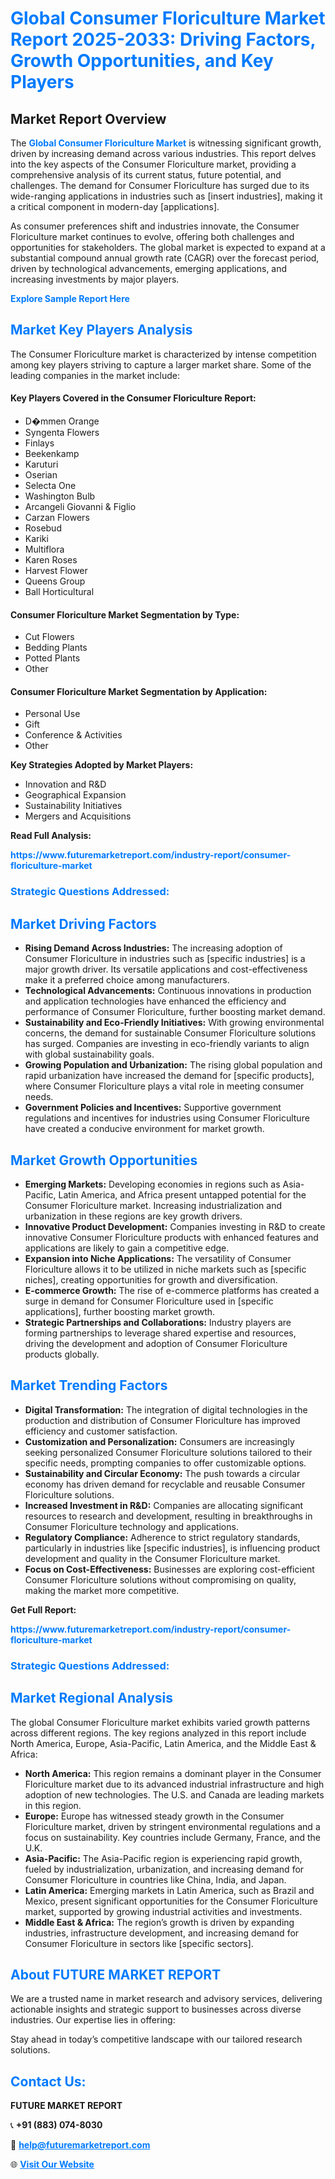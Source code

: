 <h1 style="color: #007BFF;">Global Consumer Floriculture Market Report 2025-2033: Driving Factors, Growth Opportunities, and Key Players</h1>

<section id="overview">
<h2>Market Report Overview</h2>
<p>The <a href="https://www.futuremarketreport.com/industry-report/consumer-floriculture-market" style="color: #007BFF; text-decoration: none;"><strong>Global Consumer Floriculture Market</strong></a> is witnessing significant growth, driven by increasing demand across various industries. This report delves into the key aspects of the Consumer Floriculture market, providing a comprehensive analysis of its current status, future potential, and challenges. The demand for Consumer Floriculture has surged due to its wide-ranging applications in industries such as [insert industries], making it a critical component in modern-day [applications].</p>
<p>As consumer preferences shift and industries innovate, the Consumer Floriculture market continues to evolve, offering both challenges and opportunities for stakeholders. The global market is expected to expand at a substantial compound annual growth rate (CAGR) over the forecast period, driven by technological advancements, emerging applications, and increasing investments by major players.</p>
</section>

<section id="overview">
<p><a href="https://www.futuremarketreport.com/request-sample/reportId=103688" style="color: #007BFF; text-decoration: none;"><strong>Explore Sample Report Here</strong></a></p>
</section>

<section id="key-players">
<h2 style="color: #007BFF;">Market Key Players Analysis</h2>
<p>The Consumer Floriculture market is characterized by intense competition among key players striving to capture a larger market share. Some of the leading companies in the market include:</p>
<h4>Key Players Covered in the Consumer Floriculture Report:</h4>
<ul><li>D�mmen Orange</li><li>Syngenta Flowers</li><li>Finlays</li><li>Beekenkamp</li><li>Karuturi</li><li>Oserian</li><li>Selecta One</li><li>Washington Bulb</li><li>Arcangeli Giovanni &amp; Figlio</li><li>Carzan Flowers</li><li>Rosebud</li><li>Kariki</li><li>Multiflora</li><li>Karen Roses</li><li>Harvest Flower</li><li>Queens Group</li><li>Ball Horticultural</li></ul>
<h4>Consumer Floriculture Market Segmentation by Type:</h4>
<ul><li>Cut Flowers</li><li>Bedding Plants</li><li>Potted Plants</li><li>Other</li></ul>

<h4>Consumer Floriculture Market Segmentation by Application:</h4>
<ul><li>Personal Use</li><li>Gift</li><li>Conference &amp; Activities</li><li>Other</li></ul>
<p><strong>Key Strategies Adopted by Market Players:</strong></p>
<ul>
<li>Innovation and R&D</li>
<li>Geographical Expansion</li>
<li>Sustainability Initiatives</li>
<li>Mergers and Acquisitions</li>
</ul>
</section>

<section>
<p><strong>Read Full Analysis: </strong></p><a href="https://www.futuremarketreport.com/industry-report/consumer-floriculture-market" style="color: #007BFF; text-decoration: none;"><strong>https://www.futuremarketreport.com/industry-report/consumer-floriculture-market</strong></a>
<h3 style="color: #007BFF;">Strategic Questions Addressed:</h3>
</section>

<section id="driving-factors">
<h2 style="color: #007BFF;">Market Driving Factors</h2>
<ul>
<li><strong>Rising Demand Across Industries:</strong> The increasing adoption of Consumer Floriculture in industries such as [specific industries] is a major growth driver. Its versatile applications and cost-effectiveness make it a preferred choice among manufacturers.</li>
<li><strong>Technological Advancements:</strong> Continuous innovations in production and application technologies have enhanced the efficiency and performance of Consumer Floriculture, further boosting market demand.</li>
<li><strong>Sustainability and Eco-Friendly Initiatives:</strong> With growing environmental concerns, the demand for sustainable Consumer Floriculture solutions has surged. Companies are investing in eco-friendly variants to align with global sustainability goals.</li>
<li><strong>Growing Population and Urbanization:</strong> The rising global population and rapid urbanization have increased the demand for [specific products], where Consumer Floriculture plays a vital role in meeting consumer needs.</li>
<li><strong>Government Policies and Incentives:</strong> Supportive government regulations and incentives for industries using Consumer Floriculture have created a conducive environment for market growth.</li>
</ul>
</section>

<section id="growth-opportunities">
<h2 style="color: #007BFF;">Market Growth Opportunities</h2>
<ul>
<li><strong>Emerging Markets:</strong> Developing economies in regions such as Asia-Pacific, Latin America, and Africa present untapped potential for the Consumer Floriculture market. Increasing industrialization and urbanization in these regions are key growth drivers.</li>
<li><strong>Innovative Product Development:</strong> Companies investing in R&D to create innovative Consumer Floriculture products with enhanced features and applications are likely to gain a competitive edge.</li>
<li><strong>Expansion into Niche Applications:</strong> The versatility of Consumer Floriculture allows it to be utilized in niche markets such as [specific niches], creating opportunities for growth and diversification.</li>
<li><strong>E-commerce Growth:</strong> The rise of e-commerce platforms has created a surge in demand for Consumer Floriculture used in [specific applications], further boosting market growth.</li>
<li><strong>Strategic Partnerships and Collaborations:</strong> Industry players are forming partnerships to leverage shared expertise and resources, driving the development and adoption of Consumer Floriculture products globally.</li>
</ul>
</section>

<section id="trending-factors">
<h2 style="color: #007BFF;">Market Trending Factors</h2>
<ul>
<li><strong>Digital Transformation:</strong> The integration of digital technologies in the production and distribution of Consumer Floriculture has improved efficiency and customer satisfaction.</li>
<li><strong>Customization and Personalization:</strong> Consumers are increasingly seeking personalized Consumer Floriculture solutions tailored to their specific needs, prompting companies to offer customizable options.</li>
<li><strong>Sustainability and Circular Economy:</strong> The push towards a circular economy has driven demand for recyclable and reusable Consumer Floriculture solutions.</li>
<li><strong>Increased Investment in R&D:</strong> Companies are allocating significant resources to research and development, resulting in breakthroughs in Consumer Floriculture technology and applications.</li>
<li><strong>Regulatory Compliance:</strong> Adherence to strict regulatory standards, particularly in industries like [specific industries], is influencing product development and quality in the Consumer Floriculture market.</li>
<li><strong>Focus on Cost-Effectiveness:</strong> Businesses are exploring cost-efficient Consumer Floriculture solutions without compromising on quality, making the market more competitive.</li>
</ul>
</section>

<section>
<p><strong>Get Full Report: </strong></p><a href="https://www.futuremarketreport.com/industry-report/consumer-floriculture-market" style="color: #007BFF; text-decoration: none;"><strong>https://www.futuremarketreport.com/industry-report/consumer-floriculture-market</strong></a>
<h3 style="color: #007BFF;">Strategic Questions Addressed:</h3>
</section>


<section id="regional-analysis">
<h2 style="color: #007BFF;">Market Regional Analysis</h2>
<p>The global Consumer Floriculture market exhibits varied growth patterns across different regions. The key regions analyzed in this report include North America, Europe, Asia-Pacific, Latin America, and the Middle East & Africa:</p>
<ul>
<li><strong>North America:</strong> This region remains a dominant player in the Consumer Floriculture market due to its advanced industrial infrastructure and high adoption of new technologies. The U.S. and Canada are leading markets in this region.</li>
<li><strong>Europe:</strong> Europe has witnessed steady growth in the Consumer Floriculture market, driven by stringent environmental regulations and a focus on sustainability. Key countries include Germany, France, and the U.K.</li>
<li><strong>Asia-Pacific:</strong> The Asia-Pacific region is experiencing rapid growth, fueled by industrialization, urbanization, and increasing demand for Consumer Floriculture in countries like China, India, and Japan.</li>
<li><strong>Latin America:</strong> Emerging markets in Latin America, such as Brazil and Mexico, present significant opportunities for the Consumer Floriculture market, supported by growing industrial activities and investments.</li>
<li><strong>Middle East & Africa:</strong> The region’s growth is driven by expanding industries, infrastructure development, and increasing demand for Consumer Floriculture in sectors like [specific sectors].</li>
</ul>
</section>

<footer>
<h2 style="color: #007BFF;">About FUTURE MARKET REPORT</h2>
<p>We are a trusted name in market research and advisory services, delivering actionable insights and strategic support to businesses across diverse industries. Our expertise lies in offering:</p>

<p>Stay ahead in today’s competitive landscape with our tailored research solutions.</p>

<h2 style="color: #007BFF;">Contact Us:</h2>
<p><strong>FUTURE MARKET REPORT</strong></p>
<p>📞 <strong>+91 (883) 074-8030</strong></p>
<p>📧 <strong><a href="mailto:help@futuremarketreport.com" style="color: #007BFF;">help@futuremarketreport.com</a></strong></p>
<p>🌐 <strong><a href="https://www.futuremarketreport.com/" style="color: #007BFF;">Visit Our Website</a></strong></p>
</footer>
